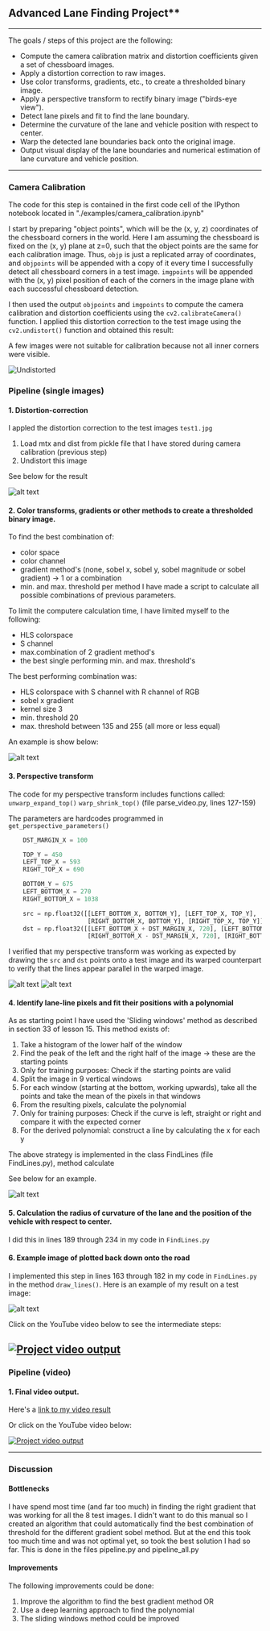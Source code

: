 
## Advanced Lane Finding Project**

---

The goals / steps of this project are the following:

* Compute the camera calibration matrix and distortion coefficients given a set of chessboard images.
* Apply a distortion correction to raw images.
* Use color transforms, gradients, etc., to create a thresholded binary image.
* Apply a perspective transform to rectify binary image ("birds-eye view").
* Detect lane pixels and fit to find the lane boundary.
* Determine the curvature of the lane and vehicle position with respect to center.
* Warp the detected lane boundaries back onto the original image.
* Output visual display of the lane boundaries and numerical estimation of lane curvature and vehicle position.

[//]: # (Image References)

[image1]: ./examples/test_undist1.png "Undistorted"
[image2]: ./examples/test_undist2.png "Road Undistorted"
[image3]: ./examples/test1x_4.png "Sobel x gradient example"
[image4a]: ./examples/straight_lines1.jpg "Warp Example"
[image4b]: ./examples/straight_lines1_unwarp.jpg "Warp Example"
[image5]: ./examples/test3x_4.png "Fit Visual"
[image6]: ./examples/video_still.jpg "Output"
[video1]: ./test_videos_output/project_video_out.mp4 "Video"

---

### Camera Calibration

The code for this step is contained in the first code cell of the IPython notebook located in "./examples/camera_calibration.ipynb"

I start by preparing "object points", which will be the (x, y, z) coordinates of the chessboard corners in the world. Here I am assuming the chessboard is fixed on the (x, y) plane at z=0, such that the object points are the same for each calibration image.  Thus, `objp` is just a replicated array of coordinates, and `objpoints` will be appended with a copy of it every time I successfully detect all chessboard corners in a test image.  `imgpoints` will be appended with the (x, y) pixel position of each of the corners in the image plane with each successful chessboard detection.  

I then used the output `objpoints` and `imgpoints` to compute the camera calibration and distortion coefficients using the `cv2.calibrateCamera()` function.  I applied this distortion correction to the test image using the `cv2.undistort()` function and obtained this result: 

A few images were not suitable for calibration because not all inner corners were visible.

![Undistorted][image1]

### Pipeline (single images)

#### 1. Distortion-correction

I appled the distortion correction to the test images `test1.jpg`

1. Load mtx and dist from pickle file that I have stored during camera calibration (previous step)
2. Undistort this image

See below for the result

![alt text][image2]

#### 2. Color transforms, gradients or other methods to create a thresholded binary image.

To find the best combination of:
- color space
- color channel
- gradient method's (none, sobel x, sobel y, sobel magnitude or sobel gradient) -> 1 or a combination
- min. and max. threshold per method
I have made a script to calculate all possible combinations of previous parameters.

To limit the computere calculation time, I have limited myself to the following:
- HLS colorspace
- S channel
- max.combination of 2 gradient method's
- the best single performing min. and max. threshold's

The best performing combination was:
- HLS colorspace with S channel with R channel of RGB
- sobel x gradient
- kernel size 3
- min. threshold 20
- max. threshold between 135 and 255 (all more or less equal)

An example is show below:

![alt text][image3]

#### 3. Perspective transform

The code for my perspective transform includes functions called:
`unwarp_expand_top()`
`warp_shrink_top()`
(file parse_video.py, lines 127-159)

The parameters are hardcodes programmed in
`get_perspective_parameters()`


```python
    DST_MARGIN_X = 100

    TOP_Y = 450
    LEFT_TOP_X = 593
    RIGHT_TOP_X = 690

    BOTTOM_Y = 675
    LEFT_BOTTOM_X = 270
    RIGHT_BOTTOM_X = 1038

    src = np.float32([[LEFT_BOTTOM_X, BOTTOM_Y], [LEFT_TOP_X, TOP_Y],
                      [RIGHT_BOTTOM_X, BOTTOM_Y], [RIGHT_TOP_X, TOP_Y]])
    dst = np.float32([[LEFT_BOTTOM_X + DST_MARGIN_X, 720], [LEFT_BOTTOM_X + DST_MARGIN_X, 0],
                      [RIGHT_BOTTOM_X - DST_MARGIN_X, 720], [RIGHT_BOTTOM_X - DST_MARGIN_X, 0]])

```

I verified that my perspective transform was working as expected by drawing the `src` and `dst` points onto a test image and its warped counterpart to verify that the lines appear parallel in the warped image.

![alt text][image4a]
![alt text][image4b]

#### 4. Identify lane-line pixels and fit their positions with a polynomial

As as starting point I have used the 'Sliding windows' method as described in section 33 of lesson 15. This method exists of:
1. Take a histogram of the lower half of the window
2. Find the peak of the left and the right half of the image -> these are the starting points
3. Only for training purposes: Check if the starting points are valid
4. Split the image in 9 vertical windows
5. For each window (starting at the bottom, working upwards), take all the points and take the mean of the pixels in that windows
6. From the resulting pixels, calculate the polynomial
7. Only for training purposes: Check if the curve is left, straight or right and compare it with the expected corner
8. For the derived polynomial: construct a line by calculating the x for each y

The above strategy is implemented in the class FindLines (file FindLines.py), method calculate

See below for an example.

![alt text][image5]

#### 5. Calculation the radius of curvature of the lane and the position of the vehicle with respect to center.

I did this in lines 189 through 234 in my code in `FindLines.py`

#### 6. Example image of plotted back down onto the road

I implemented this step in lines 163 through 182 in my code in `FindLines.py` in the method `draw_lines()`.  Here is an example of my result on a test image:

![alt text][image6]

Click on the YouTube video below to see the intermediate steps:

[![Project video output](https://img.youtube.com/vi/WTOi6wlg0pI/0.jpg)](https://www.youtube.com/watch?v=WTOi6wlg0pI)
---

### Pipeline (video)

#### 1. Final video output.

Here's a [link to my video result](./test_videos_output/project_video.mp4)

Or click on the YouTube video below:

[![Project video output](https://img.youtube.com/vi/4yvRBky0aAQ/0.jpg)](https://www.youtube.com/watch?v=4yvRBky0aAQ)

---

### Discussion

#### Bottlenecks

I have spend most time (and far too much) in finding the right gradient that was working for all the 8 test images. 
I didn't want to do this manual so I created an algorithm that could automatically find the best combination of threshold for the different gradient sobel method.
But at the end this took too much time and was not optimal yet, so took the best solution I had so far. This is done in the files pipeline.py and pipeline_all.py

#### Improvements

The following improvements could be done:
1. Improve the algorithm to find the best gradient method OR
2. Use a deep learning approach to find the polynomial
3. The sliding windows method could be improved

